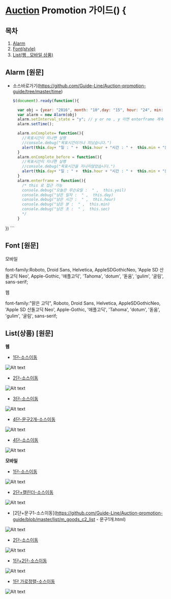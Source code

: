 
# [Auction](http://www.auction.co.kr) Promotion  가이드() {


## <a name='TOC'><a name='TOC'>목차</a>

  1. [Alarm](#alarm)
  1. [Font(style)](#font)
  1. [List(웹 , 모바일 상품)](#list)

  
 

## <a name='alarm'>Alarm</a> [원문]

  - 소스바로가기(https://github.com/Guide-Line/Auction-promotion-guide/tree/master/time)

   
    ```javascript
    $(document).ready(function(){
    
      var obj = {year: "2016", month: "10",day: "15", hour: "24", min: "00", sec: "00"}//목표시간 설정하기
      var alarm = new Alarm(obj)
      alarm.setInterval_state = "y"; // y or no , y 이면 enterframe 계속 실행
      alarm.setTime();
    
      alarm.onComplete= function(){
        //목표시간이 지나면 실행
        //console.debug("목표시간이거나 지났습니다.")
        alert(this.day+ "일 : " +  this.hour + "시간 : " +  this.min + "분 : "  +this.sec + "초")
      }
      alarm.onComplete_before = function(){
        //목표시간이 지나면 실행
        //console.debug("목표시간을 지나지않았습니다.")
        alert(this.day+ "일 : " +  this.hour + "시간 : " +  this.min + "분 : "  +this.sec + "초 남았습니다.")
      }
      alarm.enterframe = function(){
        /* this 로 접근 가능
        console.debug("오늘은 무슨요일 :  " ,  this.yoil)
        console.debug("남은 일자 :  " ,  this.day)
        console.debug("남은 시간 :  " ,  this.hour)
        console.debug("남은 분 :  " ,  this.min)
        console.debug("남은 초 :  " ,  this.sec)
        */        
      }  
  })
    ```


## <a name='font'>Font</a> [원문]
   
 

모바일

font-family:Roboto, Droid Sans, Helvetica, AppleSDGothicNeo, 'Apple SD 산돌고딕 Neo', Apple-Gothic, '애플고딕', 'Tahoma', 'dotum', '돋움', 'gulim', '굴림', sans-serif;

웹

font-family:"맑은 고딕", Roboto, Droid Sans, Helvetica, AppleSDGothicNeo, 'Apple SD 산돌고딕 Neo', Apple-Gothic, '애플고딕', 'Tahoma', 'dotum', '돋움', 'gulim', '굴림', sans-serif;


  

## <a name='list'>List(상품)</a> [원문]  


  **웹**
  - [1단-소스이동](https://github.com/Guide-Line/Auction-promotion-guide/blob/master/list/goods_c1_list.html)

  ![Alt text](/img/1.jpg)  

  - [2단-소스이동](https://github.com/Guide-Line/Auction-promotion-guide/blob/master/list/goods_c2_list.html)

  ![Alt text](/img/2.jpg)

  - [3단-소스이동](https://github.com/Guide-Line/Auction-promotion-guide/blob/master/list/goods_c3_list.html)

  ![Alt text](/img/3.jpg)

  - [4단-문구2개-소스이동](https://github.com/Guide-Line/Auction-promotion-guide/blob/master/list/goods_c4_list-문구2개.html)

  ![Alt text](/img/4.jpg)

  - [4단-소스이동](https://github.com/Guide-Line/Auction-promotion-guide/blob/master/list/goods_c4_list.html)

  ![Alt text](/img/5.jpg)


**모바일**
  - [1단-소스이동](https://github.com/Guide-Line/Auction-promotion-guide/blob/master/list/m_goods_c1_list.html)

  ![Alt text](/img/m1.jpg)   

  - [2단+캘린더-소스이동](https://github.com/Guide-Line/Auction-promotion-guide/blob/master/list/m_goods_c1_list_calendar.html)

  ![Alt text](/img/m2.jpg)   

  - [2단+문구1-소스이동](https://github.com/Guide-Line/Auction-promotion-guide/blob/master/list/m_goods_c2_list - 문구1개.html)

  ![Alt text](/img/m3.jpg)   

  - [2단-소스이동](https://github.com/Guide-Line/Auction-promotion-guide/blob/master/list/m_goods_c2_list.html)  

  ![Alt text](/img/m4.jpg)   

  - [1단+2단-소스이동](https://github.com/Guide-Line/Auction-promotion-guide/blob/master/list/m_goods_list.html)  

  ![Alt text](/img/m5.jpg)   

  - [1단 가로정렬-소스이동](https://github.com/Guide-Line/Auction-promotion-guide/blob/master/list/m_goods_r1_list.html)

  ![Alt text](/img/m6.jpg)   

 

